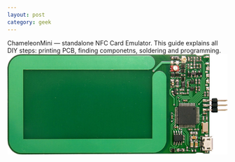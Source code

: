 ```yaml
---
layout: post
category: geek
---
```


ChameleonMini — standalone NFC Card Emulator. This guide explains all DIY steps: printing PCB, finding componetns, soldering and programming.
![ChameleonMini NFC Card Emulator](/img/ChameleonMini.jpg)







